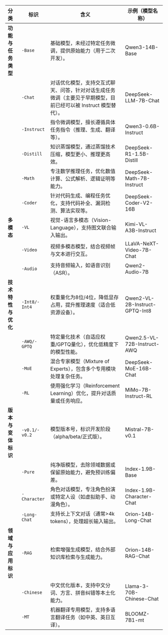 | **分类**           | **标识**      | **含义**                                                     | **示例（模型名称）**           |
| :----------------- | ------------- | ------------------------------------------------------------ | ------------------------------ |
| **功能与任务类型** | `-Base`       | 基础模型，未经过特定任务微调，提供原始能力（用于二次开发）。 | Qwen3-14B-Base                 |
|                    | `-Chat`       | 对话优化模型，支持交互式聊天、问答，针对对话生成任务微调（主要见于早期模型，目前已经可以被 Instruct 模型替代）。 | DeepSeek-LLM-7B-Chat           |
|                    | `-Instruct`   | 指令微调模型，擅长遵循具体任务指令（推理、生成、翻译等）。   | Qwen3-0.6B-Instruct            |
|                    | `-Distill`    | 知识蒸馏模型，通过蒸馏技术压缩，模型更小、推理更高效。       | DeepSeek-R1-1.5B-Distill       |
|                    | `-Math`       | 专注数学推理任务，优化数值计算、公式解析、逻辑证明等能力。   | DeepSeek-Math-7B-Instruct      |
|                    | `-Coder`      | 针对代码生成、编程任务优化，支持代码补全、漏洞检测、算法实现等。 | DeepSeek-Coder-V2-16B          |
| **多模态**         | `-VL`         | 视觉-语言多模态（Vision-Language），支持图文联合输入输出。   | Kimi-VL-A3B-Instruct           |
|                    | `-Video`      | 视频多模态模型，结合视频帧与文本进行交互。                   | LLaVA-NeXT-Video-7B-Chat       |
|                    | `-Audio`      | 支持音频输入，如语音识别（ASR）。                            | Qwen2-Audio-7B                 |
| **技术特性与优化** | `-Int8/-Int4` | 权重量化为8位/4位，降低显存占用，提升推理速度（适合低资源设备）。 | Qwen2-VL-2B-Instruct-GPTQ-Int8 |
|                    | `-AWQ/-GPTQ`  | 特定量化技术（自适应权重/GPTQ量化），优化低精度下的模型性能。 | Qwen2.5-VL-72B-Instruct-AWQ    |
|                    | `-MoE`        | 混合专家模型（Mixture of Experts），包含多个专用模块处理复杂任务。 | DeepSeek-MoE-16B-Chat          |
|                    | `-RL`         | 使用强化学习（Reinforcement Learning）优化，提升对话质量或任务响应。 | MiMo-7B-Instruct-RL            |
| **版本与变体标识** | `-v0.1/-v0.2` | 模型版本号，标识开发阶段（alpha/beta/正式版）。              | Mistral-7B-v0.1                |
|                    | `-Pure`       | 纯净版模型，去除领域数据或保留原始能力，避免预训练偏差。     | Index-1.9B-Base                |
|                    | `-Character`  | 角色对话模型，专注角色扮演或特定人设（如虚拟助手、动漫角色）。 | Index-1.9B-Character-Chat      |
|                    | `-Long-Chat`  | 支持长上下文对话（通常>4k tokens），处理超长输入输出。       | Orion-14B-Long-Chat            |
| **领域与应用标识** | `-RAG`        | 检索增强生成模型，结合外部知识库检索与生成能力。             | Orion-14B-RAG-Chat             |
|                    | `-Chinese`    | 中文优化版本，支持中文分词、方言、拼音纠错等本土化能力。     | Llama-3-70B-Chinese-Chat       |
|                    | `-MT`         | 机器翻译专用模型，支持多语言翻译任务（如中英、英日互译）。   | BLOOMZ-7B1-mt                  |


